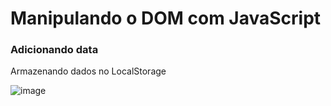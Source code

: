 <h1>Manipulando o DOM com JavaScript</h1>

<h3>Adicionando data</h3>

<p> Armazenando dados no LocalStorage</p>

![image](https://user-images.githubusercontent.com/66530386/116022016-be30d380-a61f-11eb-82ea-a0131275bb30.png)

